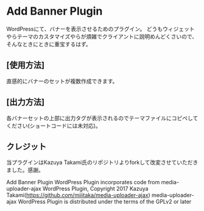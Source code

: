 # Add Banner Plugin
WordPressにて、バナーを表示させるためのプラグイン。
どうもウィジェットやらテーマのカスタマイズやらが煩雑でクライアントに説明めんどくさいので、そんなときにときに重宝するはず。

## [使用方法]
直感的にバナーのセットが複数作成できます。

## [出力方法]
各バナーセットの上部に出力タグが表示されるのでテーマファイルにコピペしてください(ショートコードには未対応)。

## クレジット
当プラグインはKazuya Takami氏のリポジトリよりforkして改変させていただきました。感謝。

Add Banner Plugin WordPress Plugin incorporates code from media-uploader-ajax WordPress Plugin, Copyright 2017 Kazuya Takami(https://github.com/miiitaka/media-uploader-ajax)
media-uploader-ajax WordPress Plugin is distributed under the terms of the GPLv2 or later

